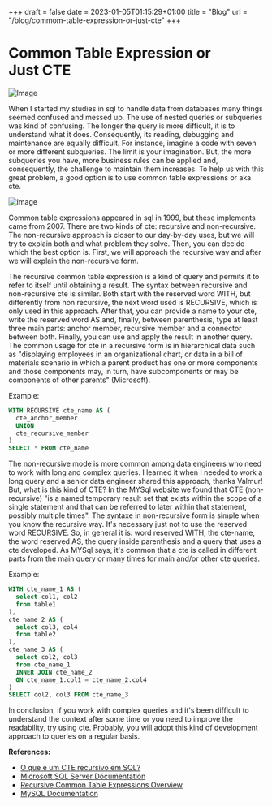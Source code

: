 +++ 
draft = false
date = 2023-01-05T01:15:29+01:00
title = "Blog"
url = "/blog/commom-table-expression-or-just-cte"
+++

# Common Table Expression or Just CTE

![Image](https://cdn-images-1.medium.com/max/906/0*XGN6VbztQRQPkQga)

When I started my studies in sql to handle data from databases many things seemed confused and messed up. The use of nested queries or subqueries was kind of confusing. The longer the query is more difficult, it is to understand what it does. Consequently, its reading, debugging and maintenance are equally difficult. For instance, imagine a code with seven or more different subqueries. The limit is your imagination. But, the more subqueries you have, more business rules can be applied and, consequently, the challenge to maintain them increases. To help us with this great problem, a good option is to use common table expressions or aka cte.

![Image](https://cdn-images-1.medium.com/max/906/0*btGVmrVZvoG19TLj)

Common table expressions appeared in sql in 1999, but these implements came from 2007. There are two kinds of cte: recursive and non-recursive. The non-recursive approach is closer to our day-by-day uses, but we will try to explain both and what problem they solve. Then, you can decide which the best option is. First, we will approach the recursive way and after we will explain the non-recursive form.

The recursive common table expression is a kind of query and permits it to refer to itself until obtaining a result. The syntax between recursive and non-recursive cte is similar. Both start with the reserved word WITH, but differently from non recursive, the next word used is RECURSIVE, which is only used in this approach. After that, you can provide a name to your cte, write the reserved word AS and, finally, between parenthesis, type at least three main parts: anchor member, recursive member and a connector between both. Finally, you can use and apply the result in another query. The common usage for cte in a recursive form is in hierarchical data such as "displaying employees in an organizational chart, or data in a bill of materials scenario in which a parent product has one or more components and those components may, in turn, have subcomponents or may be components of other parents" (Microsoft).

Example:

```sql
WITH RECURSIVE cte_name AS (
  cte_anchor_member
  UNION
  cte_recursive_member
)
SELECT * FROM cte_name
```

The non-recursive mode is more common among data engineers who need to work with long and complex queries. I learned it when I needed to work a long query and a senior data engineer shared this approach, thanks Valmur! But, what is this kind of CTE? In the MYSql website we found that CTE (non-recursive) "is a named temporary result set that exists within the scope of a single statement and that can be referred to later within that statement, possibly multiple times". The syntaxe in non-recursive form is simple when you know the recursive way. It's necessary just not to use the reserved word RECURSIVE. So, in general it is: word reserved WITH, the cte-name, the word reserved AS, the query inside parenthesis and a query that uses a cte developed. As MYSql says, it's common that a cte is called in different parts from the main query or many times for main and/or other cte queries.

Example:

````sql
WITH cte_name_1 AS (
  select col1, col2
  from table1
),
cte_name_2 AS (
  select col3, col4
  from table2
),
cte_name_3 AS (
  select col2, col3
  from cte_name_1
  INNER JOIN cte_name_2
  ON cte_name_1.col1 = cte_name_2.col4
)
SELECT col2, col3 FROM cte_name_3
````

In conclusion, if you work with complex queries and it's been difficult to understand the context after some time or you need to improve the readability, try using cte. Probably, you will adopt this kind of development approach to queries on a regular basis.

**References:**

* [O que é um CTE recursivo em SQL?](https://medium.com/r/?url=https%3A%2F%2Flearnsql.com.br%2Fblog%2Fo-que-e-um-cte-recursivo-em-sql%2F)
* [Microsoft SQL Server Documentation](https://medium.com/r/?url=https%3A%2F%2Flearn.microsoft.com%2Fen-us%2Fprevious-versions%2Fsql%2Fsql-server-2008-r2%2Fms186243%28v%3Dsql.105%29%3Fredirectedfrom%3DMSDN)
* [Recursive Common Table Expressions Overview](https://medium.com/r/?url=https%3A%2F%2Fmariadb.com%2Fkb%2Fen%2Frecursive-common-table-expressions-overview%2F)
* [MySQL Documentation](https://medium.com/r/?url=https%3A%2F%2Fdev.mysql.com%2Fdoc%2Frefman%2F8.0%2Fen%2Fwith.html)